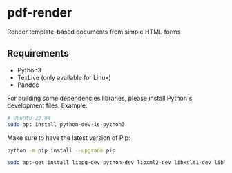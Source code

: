 # pdf-render

Render template-based documents from simple HTML forms

## Requirements

* Python3
* TexLive (only available for Linux)
* Pandoc

For building some dependencies libraries, please install Python's development files. Example:

```bash
# Ubuntu 22.04
sudo apt install python-dev-is-python3
```

Make sure to have the latest version of Pip:

```bash
python -m pip install --upgrade pip

sudo apt-get install libpq-dev python-dev libxml2-dev libxslt1-dev libldap2-dev libsasl2-dev libffi-dev
```
